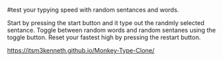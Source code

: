 #test your typying speed with random sentances and words.

Start by pressing the start button and it type out the randmly selected sentance. Toggle between random words and random sentanes using the toggle button. Reset your fastest high by pressing the restart button. 

https://itsm3kenneth.github.io/Monkey-Type-Clone/
